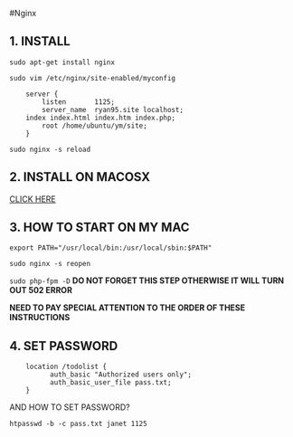 #Nginx
## 1. INSTALL

`sudo apt-get install nginx`

`sudo vim /etc/nginx/site-enabled/myconfig`

        server {
            listen       1125;
            server_name  ryan95.site localhost;
        index index.html index.htm index.php;
            root /home/ubuntu/ym/site;
        }

`sudo nginx -s reload`


## 2. INSTALL ON MACOSX

[CLICK HERE](http://avnpc.com/pages/install-lnmp-on-osx)

## 3. HOW TO START ON MY MAC

`export PATH="/usr/local/bin:/usr/local/sbin:$PATH"`

`sudo nginx -s reopen`

`sudo php-fpm -D`
**DO NOT FORGET THIS STEP OTHERWISE IT WILL TURN OUT 502 ERROR**

**NEED TO PAY SPECIAL ATTENTION TO THE ORDER OF THESE INSTRUCTIONS**


## 4. SET PASSWORD

        location /todolist {
              auth_basic "Authorized users only";
              auth_basic_user_file pass.txt;
        }

AND HOW TO SET PASSWORD?

`htpasswd -b -c pass.txt janet 1125`
